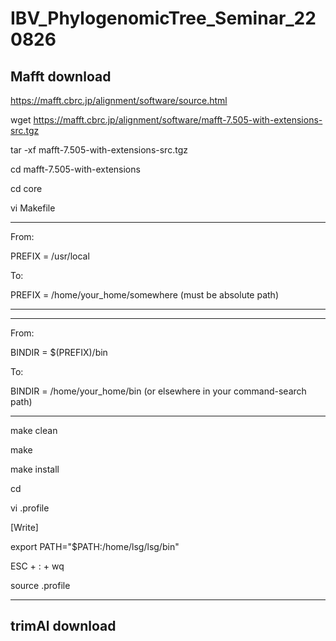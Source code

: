 # IBV_PhylogenomicTree_Seminar_220826


## Mafft download 
https://mafft.cbrc.jp/alignment/software/source.html


wget https://mafft.cbrc.jp/alignment/software/mafft-7.505-with-extensions-src.tgz

tar -xf mafft-7.505-with-extensions-src.tgz

cd mafft-7.505-with-extensions

cd core

vi Makefile

---------------------------
From:

PREFIX = /usr/local

To:

PREFIX = /home/your_home/somewhere (must be absolute path)

---------------------------

---------------------------
From:

BINDIR = $(PREFIX)/bin

To:

BINDIR = /home/your_home/bin (or elsewhere in your command-search path)

---------------------------

make clean

make

make install


cd 

vi .profile

[Write] 

export PATH="$PATH:/home/lsg/lsg/bin"

ESC + : + wq

source .profile

---


## trimAl download



